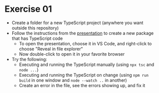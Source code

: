 # Exercise 01

- Create a folder for a new TypeScript project (anywhere you want outside this repository)
- Follow the instructions from the [presentation](../README.html) to create a new package that has
  TypeScript code
  - To open the presentation, choose it in VS Code, and right-click to choose "Reveal in file explorer"
  - Now double-click to open it in your favorite browser
- Try the following:
  - Executing and running the TypeScript manually (using `npx tsc` and `node ...`)
  - Executing and running the TypeScript on change
    (using `npm run build` in one window and `node --watch ..` in another)
  - Create an error in the file, see the errors showing up, and fix it
